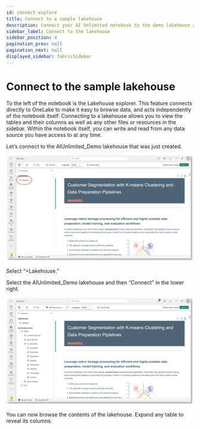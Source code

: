 ```yaml
---
id: connect-explore
title: Connect to a sample lakehouse
description: Connect your AI Unlimited notebook to the demo lakehouse and explore.
sidebar_label: Connect to the lakehouse
sidebar_position: 4
pagination_prev: null
pagination_next: null
displayed_sidebar: fabricSidebar
---
```


# Connect to the sample lakehouse

To the left of the notebook is the Lakehouse explorer. This feature connects directly to OneLake to make it easy to browse data, and acts independently of the notebook itself. Connecting to a lakehouse allows you to view the tables and their columns as well as any other files or resources in the sidebar. Within the notebook itself, you can write and read from any data source you have access to at any time. 

Let’s connect to the AIUnlimited_Demo lakehouse that was just created.

![ImgConnectLakehouse](./connect-lakehouse.svg)

Select  “+Lakehouse.”

Select the AIUnlimited_Demo lakehouse and then “Connect” in the lower right.

![ImgBrowseLakehouse](./browse-lakehouse.svg)

You can now browse the contents of the lakehouse. Expand any table to reveal its columns.
